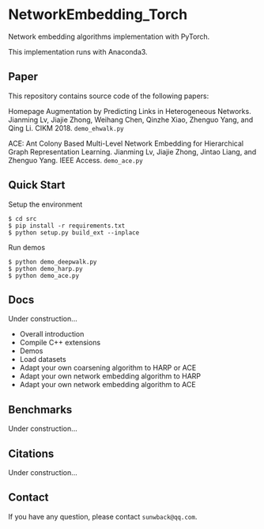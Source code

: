 # NetworkEmbedding_Torch

Network embedding algorithms implementation with PyTorch.

This implementation runs with Anaconda3.

## Paper

This repository contains source code of the following papers:

Homepage Augmentation by Predicting Links in Heterogeneous Networks. Jianming Lv, Jiajie Zhong, Weihang Chen, Qinzhe Xiao, Zhenguo Yang, and Qing Li. CIKM 2018. `demo_ehwalk.py`

ACE: Ant Colony Based Multi-Level Network Embedding for Hierarchical Graph Representation Learning. Jianming Lv, Jiajie Zhong, Jintao Liang, and Zhenguo Yang. IEEE Access. `demo_ace.py`

## Quick Start

Setup the environment

```
$ cd src
$ pip install -r requirements.txt
$ python setup.py build_ext --inplace
```

Run demos

```
$ python demo_deepwalk.py
$ python demo_harp.py
$ python demo_ace.py
```

## Docs

Under construction...

- Overall introduction
- Compile C++ extensions
- Demos
- Load datasets
- Adapt your own coarsening algorithm to HARP or ACE
- Adapt your own network embedding algorithm to HARP
- Adapt your own network embedding algorithm to ACE

## Benchmarks

Under construction...

## Citations

Under construction...

## Contact

If you have any question, please contact `sunwback@qq.com`.
